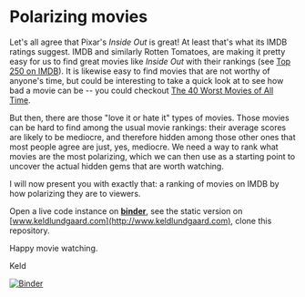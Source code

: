 # Polarizing movies
Let's all agree that Pixar's *Inside Out* is great! At least that's what its IMDB ratings suggest. IMDB and similarly Rotten Tomatoes, are making it pretty easy for us to find great movies like *Inside Out* with their rankings (see [Top 250 on IMDB](http://www.imdb.com/chart/top)). It is likewise easy to find movies that are not worthy of anyone's time, but could be interesting to take a quick look at to see how bad a movie can be -- you could checkout [The 40 Worst Movies of All Time](http://www.imdb.com/list/ls076596691/). 

But then, there are those "love it or hate it" types of movies. Those movies can be hard to find among the usual movie rankings: their average scores are likely to be mediocre, and therefore hidden among those other ones that most people agree are just, yes, mediocre. We need a way to rank what movies are the most polarizing, which we can then use as a starting point to uncover the actual hidden gems that are worth watching.

I will now present you with exactly that: a ranking of movies on IMDB by how polarizing they are to viewers.

Open a live code instance on  __[binder](http://mybinder.org/repo/keldLundgaard/Polarizing_movies)__, see the static version on [www.keldlundgaard.com](http://www.keldlundgaard.com), clone this repository.

Happy movie watching. 

Keld

[![Binder](http://mybinder.org/badge.svg)](http://mybinder.org/repo/keldLundgaard/Polarizing_movies)
